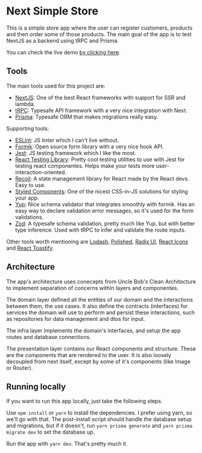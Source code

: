 # Next Simple Store

This is a simple store app where the user can register customers, products and then order some of those products. The main goal of the app is to test NextJS as a backend using tRPC and Prisma.

You can check the live demo [by clicking here](https://next-simple-store.vercel.app/).

## Tools

The main tools used for this project are:

- [NextJS](https://nextjs.org/): One of the best React frameworks with support for SSR and lambda.
- [tRPC](https://trpc.io/): Typesafe API framework with a very nice integration with Next.
- [Prisma](https://www.prisma.io/): Typesafe ORM that makes migrations really easy.

Supporting tools:

- [ESLint](https://eslint.org/): JS linter which I can't live without.
- [Formik](https://formik.org/): Open source form library with a very nice hook API.
- [Jest](https://jestjs.io/pt-BR/): JS testing framework which I like the most.
- [React Testing Library](https://testing-library.com/): Pretty cool testing utilities to use with Jest for testing react componentes. Helps make your tests more user-interaction-oriented.
- [Recoil](https://recoiljs.org/): A state management library for React made by the React devs. Easy to use.
- [Styled Components](https://styled-components.com/): One of the nicest CSS-in-JS solutions for styling your app.
- [Yup](https://github.com/jquense/yup): Nice schema validator that integrates smoothly with formik. Has an easy way to declare validation error messages, so it's used for the form validations.
- [Zod](https://github.com/colinhacks/zod): A typesafe schema validation, pretty much like Yup, but with better type inference. Used with tRPC to infer and validate the route inputs.

Other tools worth mentioning are [Lodash](https://lodash.com/), [Polished](https://polished.js.org/), [Radix UI](https://www.radix-ui.com/), [React Icons](https://react-icons.github.io/react-icons/) and [React Toastify](https://fkhadra.github.io/react-toastify/introduction).

## Architecture

The app's architecture uses conecepts from Uncle Bob's Clean Architecture to implement separation of concerns within layers and componentes.

The domain layer defined all the entities of our domain and the interactions between them, the use cases. It also define the contracts (interfaces) for services the domain will use to perform and persist these interactions, such as repositories for data management and dtos for input.

The infra layer implements the domain's interfaces, and setup the app routes and database connections.

The presentation layer contains our React components and structure. These are the components that are rendered to the user. It is also loosely decoupled from next itself, except by some of it's components (like Image or Router).

## Running locally

If you want to run this app locally, just take the following steps.

Use `npm install` or `yarn` to install the dependencies. I prefer using yarn, so we'll go with that. The post-install script should handle the database setup and migrations, but if it doesn't, run `yarn prisma generate` and `yarn prisma migrate dev` to set the database up.

Run the app with `yarn dev`. That's pretty much it.

